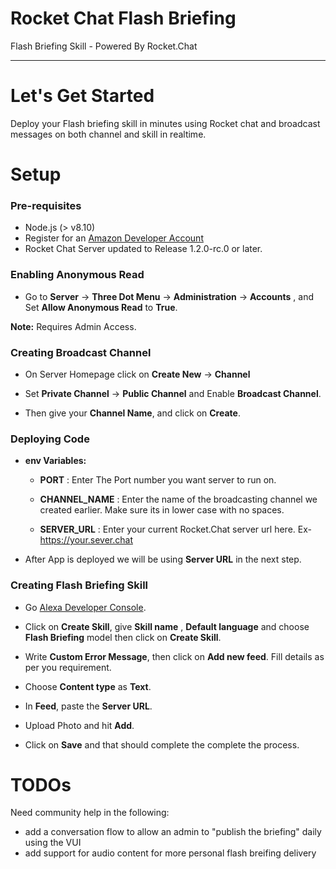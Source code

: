 # Rocket Chat Flash Briefing
Flash Briefing Skill - Powered By Rocket.Chat

***

# Let's Get Started

Deploy your Flash briefing skill in minutes using Rocket chat and broadcast messages on both channel and skill in realtime.

# Setup

### Pre-requisites

* Node.js (> v8.10)
* Register for an [Amazon Developer Account](https://developer.amazon.com/)
* Rocket Chat Server updated to Release 1.2.0-rc.0 or later.

### Enabling Anonymous Read

* Go to **Server** -> **Three Dot Menu** -> **Administration** -> **Accounts** , and Set **Allow Anonymous Read** to **True**.

**Note:** Requires Admin Access.

### Creating Broadcast Channel

* On Server Homepage click on **Create New** -> **Channel**

* Set **Private Channel** -> **Public Channel** and Enable **Broadcast Channel**.

* Then give your **Channel Name**, and click on **Create**.

### Deploying Code

* **env Variables:**

  * **PORT** : Enter The Port number you want server to run on.
  
  * **CHANNEL_NAME** : Enter the name of the broadcasting channel we created earlier. Make sure its in lower case with no spaces.

  * **SERVER_URL** : Enter your current Rocket.Chat server url here. Ex- https://your.sever.chat

* After App is deployed we will be using **Server URL** in the next step.

### Creating Flash Briefing Skill

* Go [Alexa Developer Console](https://developer.amazon.com/alexa/console/ask).

* Click on **Create Skill**, give **Skill name** , **Default language** and choose **Flash Briefing** model then click on **Create Skill**.

* Write **Custom Error Message**, then click on **Add new feed**. Fill details as per you requirement.

* Choose **Content type** as **Text**.

* In **Feed**, paste the **Server URL**.

* Upload Photo and hit **Add**.

* Click on **Save** and that should complete the complete the process.

# TODOs

Need community help in the following:

* add a conversation flow to allow an admin to "publish the briefing" daily using the VUI
* add support for audio content for more personal flash breifing delivery
